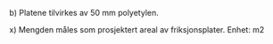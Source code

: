 b) Platene tilvirkes av 50 mm polyetylen.

x) Mengden måles som prosjektert areal av friksjonsplater. Enhet: m2

